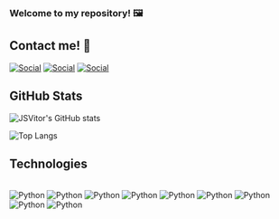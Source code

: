 ### Welcome to my repository! 🖼️

## Contact me! 💬

[![Social](https://img.shields.io/badge/LinkedIn-0077B5?style=for-the-badge&logo=linkedin&logoColor=white)](https://www.linkedin.com/in/jv-marcelino/)
[![Social](https://img.shields.io/badge/Gmail-D14836?style=for-the-badge&logo=gmail&logoColor=white)](mailto:vitormdo92@gmail.com)
[![Social](https://img.shields.io/badge/Steam-000000?style=for-the-badge&logo=steam&logoColor=white)](https://steamcommunity.com/id/WaskGod)




## GitHub Stats


![JSVitor's GitHub stats](https://github-readme-stats.vercel.app/api?username=jsvitorm&show_icons=true&theme=calm&rank_icon=github)

![Top Langs](https://github-readme-stats.vercel.app/api/top-langs/?username=jsvitorm&layout=compact)


## Technologies

<div style="display:inline-block"></br>
    <img alt="Python" src="https://img.shields.io/badge/Python-3776AB?style=for-the-badge&logo=python&logoColor=white">
    <img alt="Python" src="https://img.shields.io/badge/JavaScript-F7DF1E?style=for-the-badge&logo=javascript&logoColor=black">
    <img alt="Python" src="https://img.shields.io/badge/Node.js-43853D?style=for-the-badge&logo=node.js&logoColor=white">
    <img alt="Python" src="https://img.shields.io/badge/TypeScript-007ACC?style=for-the-badge&logo=typescript&logoColor=white">
    <img alt="Python" src="https://img.shields.io/badge/React-20232A?style=for-the-badge&logo=react&logoColor=61DAFB">
    <img alt="Python" src="https://img.shields.io/badge/Tailwind_CSS-38B2AC?style=for-the-badge&logo=tailwind-css&logoColor=white">
    <img alt="Python" src="https://img.shields.io/badge/Flask-000000?style=for-the-badge&logo=flask&logoColor=white">
    <img alt="Python" src="https://img.shields.io/badge/MySQL-00000F?style=for-the-badge&logo=mysql&logoColor=white">
    <img alt="Python" src="https://img.shields.io/badge/Amazon_AWS-FF9900?style=for-the-badge&logo=amazonaws&logoColor=white">
</div>
